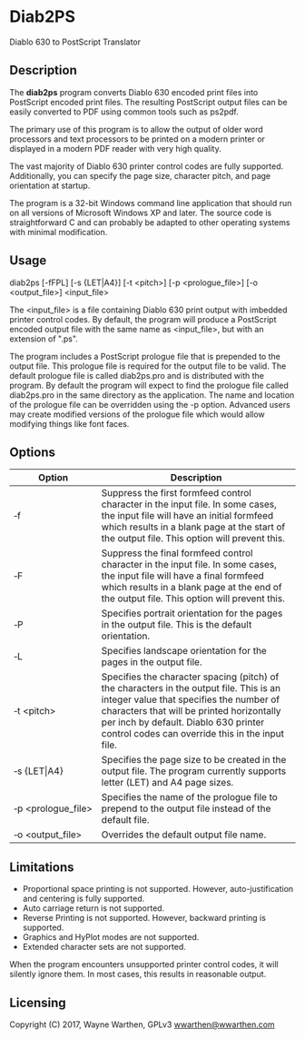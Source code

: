 # Diab2PS

Diablo 630 to PostScript Translator

## Description

The **diab2ps** program converts Diablo 630 encoded print files into PostScript encoded print files.
The resulting PostScript output files can be easily converted to PDF using common tools such as ps2pdf.

The primary use of this program is to allow the output of older word processors and text processors
to be printed on a modern printer or displayed in a modern PDF reader with very high quality.

The vast majority of Diablo 630 printer control codes are fully supported.  Additionally, you can
specify the page size, character pitch, and page orientation at startup.

The program is a 32-bit Windows command line application that should run on all versions of Microsoft
Windows XP and later.  The source code is straightforward C and can probably be adapted to other
operating systems with minimal modification.

## Usage

diab2ps [-fFPL] [-s {LET|A4}] [-t \<pitch\>] [-p \<prologue_file\>] [-o \<output_file\>] \<input_file\>

The \<input_file\> is a file containing Diablo 630 print output with imbedded printer control codes.  By default,
the program will produce a PostScript encoded output file with the same name as \<input_file\>, but with an
extension of ".ps".

The program includes a PostScript prologue file that is prepended to the output file.  This prologue file is required for the output file to be valid.  The default prologue file is called diab2ps.pro and is distributed with the program.  By default the program will expect to find the prologue file called diab2ps.pro in the same directory as the application.  The name and location of the prologue file can be overridden using the -p option.  Advanced users may create modified versions of the prologue file which would allow modifying things like font faces.

## Options

| Option | Description |
| --- | --- |
| &#8209;f | Suppress the first formfeed control character in the input file.  In some cases, the input file will have an initial formfeed which results in a blank page at the start of the output file.  This option will prevent this. |
| &#8209;F | Suppress the final formfeed control character in the input file.  In some cases, the input file will have a final formfeed which results in a blank page at the end of the output file.  This option will prevent this. |
| &#8209;P | Specifies portrait orientation for the pages in the output file.  This is the default orientation. |
| &#8209;L | Specifies landscape orientation for the pages in the output file. |
| &#8209;t&nbsp;\<pitch\> | Specifies the character spacing (pitch) of the characters in the output file.  This is an integer value that specifies the number of characters that will be printed horizontally per inch by default.  Diablo 630 printer control codes can override this in the input file. |
| &#8209;s&nbsp;{LET\|A4} | Specifies the page size to be created in the output file.  The program currently supports letter (LET) and A4 page sizes. |
| &#8209;p&nbsp;\<prologue_file\> | Specifies the name of the prologue file to prepend to the output file instead of the default file. |
| &#8209;o&nbsp;\<output_file\> | Overrides the default output file name. |

## Limitations

* Proportional space printing is not supported.  However, auto-justification and centering is fully supported.
* Auto carriage return is not supported.
* Reverse Printing is not supported.  However, backward printing is supported.
* Graphics and HyPlot modes are not supported.
* Extended character sets are not supported.

When the program encounters unsupported printer control codes, it will silently ignore them.  In most cases, this
results in reasonable output.

## Licensing

Copyright (C) 2017, Wayne Warthen, GPLv3
wwarthen@wwarthen.com
